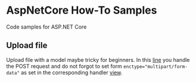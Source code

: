 # AspNetCore How-To Samples
Code samples for ASP.NET Core

## Upload file
Upload file with a model maybe tricky for beginners. In this [line](https://github.com/Redouane64/AspNetCore.Samples/blob/d49dcd31d38c320bd6dccbb7132883ffd7586449/UploadFile/Controllers/HomeController.cs#L45) you handle the POST request and do not forgot to set form `enctype="multipart/form-data"` as set in the corresponding handler [view](https://github.com/Redouane64/AspNetCore.Samples/blob/d49dcd31d38c320bd6dccbb7132883ffd7586449/UploadFile/Views/Home/UploadFile.cshtml#L9).
